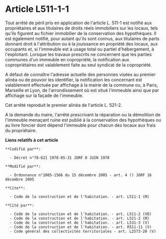 # Article L511-1-1

Tout arrêté de péril pris en application de l'article L. 511-1 est notifié aux propriétaires et aux titulaires de droits
réels immobiliers sur les locaux, tels qu'ils figurent au fichier immobilier de la conservation des hypothèques. Il est
également notifié, pour autant qu'ils sont connus, aux titulaires de parts donnant droit à l'attribution ou à la jouissance
en propriété des locaux, aux occupants et, si l'immeuble est à usage total ou partiel d'hébergement, à l'exploitant. Lorsque
les travaux prescrits ne concernent que les parties communes d'un immeuble en copropriété, la notification aux
copropriétaires est valablement faite au seul syndicat de la copropriété.

A défaut de connaître l'adresse actuelle des personnes visées au premier alinéa ou de pouvoir les identifier, la notification
les concernant est valablement effectuée par affichage à la mairie de la commune ou, à Paris, Marseille et Lyon, de
l'arrondissement où est situé l'immeuble ainsi que par affichage sur la façade de l'immeuble.

Cet arrêté reproduit le premier alinéa de l'article L. 521-2.

A la demande du maire, l'arrêté prescrivant la réparation ou la démolition de l'immeuble menaçant ruine est publié à la
conservation des hypothèques ou au livre foncier dont dépend l'immeuble pour chacun des locaux aux frais du propriétaire.

**Liens relatifs à cet article**

	**Codifié par**:

	  - Décret n°78-621 1978-05-31 JORF 8 JUIN 1978

	**Modifié par**:

	  - Ordonnance n°2005-1566 du 15 décembre 2005 - art. 4 () JORF 16 décembre 2005

	**Cite**:

	  - Code de la construction et de l'habitation. - art. L511-1 (M)

	**Cité par**:

	  - Code de la construction et de l'habitation. - art. L511-2 (VD)
	  - Code de la construction et de l'habitation. - art. L521-2 (M)
	  - Code de la construction et de l'habitation. - art. L531-3 (V)
	  - Code de la construction et de l'habitation. - art. R511-11 (V)
	  - Code général des collectivités territoriales - art. L2573-20 (V)
